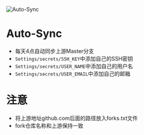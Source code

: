 ![Auto-Sync](https://github.com/97xiami/Auto-Sync/workflows/Auto-Sync/badge.svg)
# Auto-Sync
- 每天4点自动同步上游Master分支
- ```Settings/secrets/SSH_KEY```中添加自己的SSH密钥
- ```Settings/secrets/USER_NAME```中添加自己的用户名
- ```Settings/secrets/USER_EMAIL```中添加自己的邮箱

# 注意
- 将上游地址github.com后面的路径放入forks.txt文件
- fork仓库名称和上游保持一致
